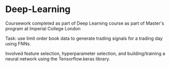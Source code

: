 # Deep-Learning
Coursework completed as part of Deep Learning course as part of Master's program at Imperial College London

Task: use limit order book data to generate trading signals for a trading day using FNNs.

Involved feature selection, hyperparameter selection, and building/training a neural network using the Tensorflow.keras library.
